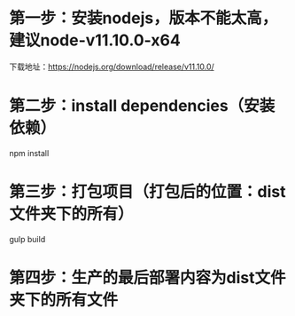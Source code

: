 # 第一步：安装nodejs，版本不能太高，建议node-v11.10.0-x64
下载地址：https://nodejs.org/download/release/v11.10.0/

#  第二步：install dependencies（安装依赖）
npm install


#  第三步：打包项目（打包后的位置：dist文件夹下的所有）
gulp build

# 第四步：生产的最后部署内容为dist文件夹下的所有文件